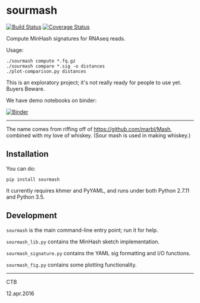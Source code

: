 # sourmash


[![Build Status](https://drone.io/github.com/dib-lab/sourmash/status.png)](https://drone.io/github.com/dib-lab/sourmash/latest)
[![Coverage Status](https://coveralls.io/repos/github/dib-lab/sourmash/badge.svg?branch=master)](https://coveralls.io/github/dib-lab/sourmash?branch=master)

Compute MinHash signatures for RNAseq reads.

Usage:

    ./sourmash compute *.fq.gz
    ./sourmash compare *.sig -o distances
    ./plot-comparison.py distances

This is an exploratory project; it's not really ready for people to use yet.
Buyers Beware.

We have demo notebooks on binder:

[![Binder](http://mybinder.org/badge.svg)](http://mybinder.org/repo/dib-lab/sourmash)

----

The name comes from riffing off of https://github.com/marbl/Mash,
combined with my love of whiskey.  (Sour mash is used in making
whiskey.)

## Installation

You can do:

    pip install sourmash

It currently requires khmer and PyYAML, and runs under both
Python 2.7.11 and Python 3.5.

## Development

`sourmash` is the main command-line entry point; run it for help.

`sourmash_lib.py` contains the MinHash sketch implementation.

`sourmash_signature.py` contains the YAML sig formatting and I/O functions.

`sourmash_fig.py` contains some plotting functionality.

----

CTB

12.apr.2016

